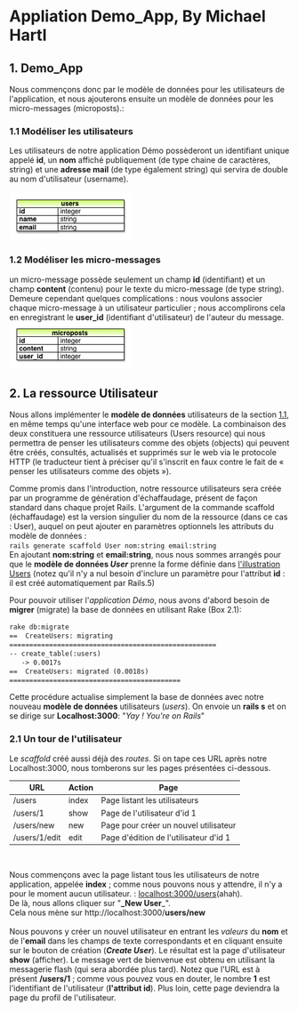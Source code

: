 # Appliation Demo_App, By Michael Hartl

## 1. Demo_App
Nous commençons donc par le modèle de données pour les utilisateurs de l'application, et nous ajouterons ensuite un modèle de données pour les micro-messages (microposts).:<br/>

### <a name="1.1" >1.1 Modéliser les utilisateurs</a>
Les utilisateurs de notre application Démo possèderont un identifiant unique appelé **id**, un **nom** affiché publiquement (de type chaine de caractères, string) et une **adresse mail** (de type également string) qui servira de double au nom d'utilisateur (username). <br/>
<br/>
<a name="users">![alt text](https://github.com/Zouz84/demo_app/blob/master/app/assets/images/demo_user_model.png "User")</a>

### 1.2 Modéliser les micro-messages
un micro-message possède seulement un champ **id** (identifiant) et un champ **content** (contenu) pour le texte du micro-message (de type string).<br/> Demeure cependant quelques complications : nous voulons associer chaque micro-message à un utilisateur particulier ; nous accomplirons cela en enregistrant le **user_id** (identifiant d'utilisateur) de l'auteur du message.<br/>
![alt text](https://github.com/Zouz84/demo_app/blob/master/app/assets/images/micropost.png "microposts")

## 2. La ressource Utilisateur
Nous allons implémenter le **modèle de données** utilisateurs de la section [1.1](#1.1), en même temps qu'une interface web pour ce modèle. La combinaison des deux constituera une ressource utilisateurs (Users resource) qui nous permettra de penser les utilisateurs comme des objets (objects) qui peuvent être créés, consultés, actualisés et supprimés sur le web via le protocole HTTP (le traducteur tient à préciser qu'il s'inscrit en faux contre le fait de « penser les utilisateurs comme des objets »).

Comme promis dans l'introduction, notre ressource utilisateurs sera créée par un programme de génération d'échaffaudage, présent de façon standard dans chaque projet Rails. L'argument de la commande scaffold (échaffaudage) est la version singulier du nom de la ressource (dans ce cas : User), auquel on peut ajouter en paramètres optionnels les attributs du modèle de données :<br/>
`rails generate scaffold User nom:string email:string`
<br/>
En ajoutant **nom:string** et **email:string**, nous nous sommes arrangés pour que le **modèle de données _User_** prenne la forme définie dans [l'illustration Users](#users) (notez qu'il n'y a nul besoin d'inclure un paramètre pour l'attribut **id** : il est créé automatiquement par Rails.5)<br/>

Pour pouvoir utiliser l'*application Démo*, nous avons d'abord besoin de **migrer** (migrate) la base de données en utilisant Rake (Box 2.1):<br/>
```
rake db:migrate
==  CreateUsers: migrating ====================================================
-- create_table(:users)
   -> 0.0017s
==  CreateUsers: migrated (0.0018s) ===========================================
```
Cette procédure actualise simplement la base de données avec notre nouveau **modèle de données** utilisateurs (*users*).
On envoie un **rails s** et on se dirige sur **Localhost:3000**: "*Yay ! You're on Rails*"<br/>
### 2.1 Un tour de l'utilisateur
Le *scaffold* créé aussi déjà des *routes*. Si on tape ces URL après notre Localhost:3000, nous tomberons sur les pages présentées ci-dessous.<br/>

URL   |	Action   |	Page
---   |  ---   |  ---
/users   |	index |	Page listant les utilisateurs
/users/1 |	show  |	Page de l'utilisateur d'id 1
/users/new  |	new   |	Page pour créer un nouvel utilisateur
/users/1/edit  |	edit  |	Page d'édition de l'utilisateur d'id 1
<br/>

Nous commençons avec la page listant tous les utilisateurs de notre application, appelée **index** ; comme nous pouvons nous y attendre, il n'y a pour le moment aucun utilisateur. : [localhost:3000/users](http://localhost:3000/users)(ahah).
<br/>
De là, nous allons cliquer sur "**_New User**_".<br/>
Cela nous mène sur http://localhost:3000/**users/new**<br/>
<br/>
Nous pouvons y créer un nouvel utilisateur en entrant les *valeurs* du **nom** et de l'**email** dans les champs de texte correspondants et en cliquant ensuite sur le bouton de création (**_Create User_**).
Le résultat est la page d'utilisateur **show** (afficher). Le message vert de bienvenue est obtenu en utilisant la messagerie flash (qui sera abordée plus tard). Notez que l'URL est à présent **/users/1** ; comme vous pouvez vous en douter, le nombre **1** est l'identifiant de l'utilisateur (**l'attribut id**). Plus loin, cette page deviendra la page du profil de l'utilisateur.<br/>







